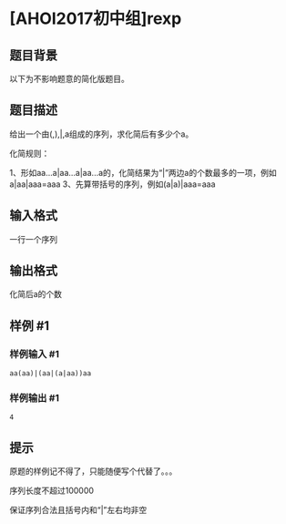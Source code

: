 # [AHOI2017初中组]rexp

## 题目背景

以下为不影响题意的简化版题目。


## 题目描述

给出一个由(,),|,a组成的序列，求化简后有多少个a。

化简规则：

1、形如aa...a|aa...a|aa...a的，化简结果为“|”两边a的个数最多的一项，例如a|aa|aaa=aaa
3、先算带括号的序列，例如(a|a)|aaa=aaa


## 输入格式

一行一个序列


## 输出格式

化简后a的个数


## 样例 #1

### 样例输入 #1
```
aa(aa)|(aa|(a|aa))aa
```

### 样例输出 #1

```
4
```

## 提示

原题的样例记不得了，只能随便写个代替了。。。

序列长度不超过100000

保证序列合法且括号内和“|”左右均非空


